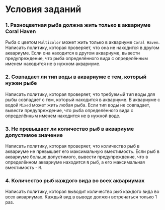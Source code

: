 # Условия заданий

### 1. Разноцветная рыба должна жить только в аквариуме Coral Haven
Рыба с цветом `Multicolor` может жить только в аквариуме `Coral Haven`. Написать политику, которая проверяет, что она не находится в другом аквариуме. Если она находится в другом аквариуме, вывести предупреждение, что рыба определённого вида с определённым именем находится не в нужном аквариуме.

### 2. Совпадает ли тип воды в аквариуме с тем, который нужен рыбе
Написать политику, которая проверяет, что требуемый тип воды для рыбы совпадает с тем, который находится в аквариуме. В аквариуме с водой `Mixed` может жить любая рыба. Если тип воды не совпадает, вывести предупреждение, что рыба определённого вида с определённым именем находится не в нужной воде.

### 3. Не превышает ли количество рыб в аквариуме допустимое значение
Написать политику, которая проверяет, что количество рыб в аквариуме не превышает его максимальную вместимость. Если рыб в аквариуме больше допустимого, вывести предупреждение, что в определённом аквариуме находится `N` рыб, а его максимальная вместимость - `M`.

### 4. Количество рыб каждого вида во всех аквариумах
Написать политику, которая выводит количество рыб каждого вида во всех аквариумах. Каждый вид в выводе должен встречаться только 1 раз.

